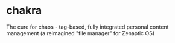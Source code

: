 # chakra
The cure for chaos - tag-based, fully integrated personal content management (a reimagined "file manager" for Zenaptic OS)
